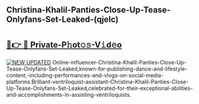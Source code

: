 ## Christina-Khalil-Panties-Close-Up-Tease-Onlyfans-Set-Leaked-(qjelc)


# <h2><a href="https://mediaupload.pro?-19M">🔗👉 🔴 Private-P𝚑ot𝚘𝚜-V𝚒d𝚎o</a></h2>

[![NEW UPDATED](https://i.imgur.com/0qMVB7G.gif)](https://mediaupload.pro?-19M)
Online-influencer-Christina-Khalil-Panties-Close-Up-Tease-Onlyfans-Set-Leaked,known-for-publishing-dance-and-lifestyle-content,-including-performances-and-vlogs-on-social-media-platforms.Brilliant-ventriloquist-assistant-Christina-Khalil-Panties-Close-Up-Tease-Onlyfans-Set-Leaked,celebrated-for-their-exceptional-abilities-and-accomplishments-in-assisting-ventriloquists.  